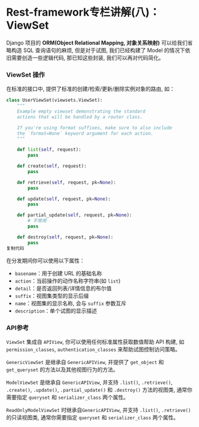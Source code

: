 # Rest-framework专栏讲解(八)：ViewSet

Django 项目的 **ORM(Object Relational Mapping, 对象关系映射)** 可以给我们省略构造 SQL 查询语句的麻烦, 但是对于试图, 我们已经构建了 Model 的情况下依旧需要创造一些逻辑代码, 那已知这些封装, 我们可以再对代码简化。

### ViewSet 操作

在标准的接口中, 提供了标准的创建/检索/更新/删除实例对象的路由, 如：

```python
class UserViewSet(viewsets.ViewSet):
    """
    Example empty viewset demonstrating the standard
    actions that will be handled by a router class.

    If you're using format suffixes, make sure to also include
    the `format=None` keyword argument for each action.
    """

    def list(self, request):
        pass

    def create(self, request):
        pass

    def retrieve(self, request, pk=None):
        pass

    def update(self, request, pk=None):
        pass

    def partial_update(self, request, pk=None):
        # 不常用
        pass

    def destroy(self, request, pk=None):
        pass
复制代码
```

在分发期间你可以使用以下属性：

- `basename`：用于创建 URL 的基础名称
- `action`：当前操作的动作名称字符串(如 `list`)
- `detail`：是否返回列表/详情信息的布尔值
- `suffix`：视图集类型的显示后缀
- `name`：视图集的显示名称, 会与 `suffix` 参数互斥
- `description`：单个试图的显示描述

### API参考

`ViewSet` 集成自 `APIView`, 你可以使用任何标准属性获取数值帮助 API 构建, 如 `permission_classes`, `authentication_classes` 来帮助试图控制访问策略。

`GenericViewSet` 是继承自 `GenericAPIView`, 并提供了 `get_object` 和 `get_queryset` 的方法以及其他视图行为的方法。

`ModelViewSet` 是继承自 `GenericAPIView`, 并支持 `.list()`, `.retrieve()`, `.create()`, `.update()`, `.partial_update()` 和 `.destroy()` 方法的视图类, 通常你需要指定 `queryset` 和 `serializer_class` 两个属性。

`ReadOnlyModelViewSet` 时继承自`GenericAPIView`, 并支持 `.list()`, `.retrieve()` 的只读视图类, 通常你需要指定 `queryset` 和 `serializer_class` 两个属性。
